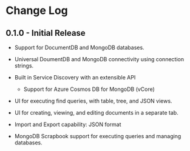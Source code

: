 # Change Log

## 0.1.0 - Initial Release

- Support for DocumentDB and MongoDB databases.
- Universal DoumentDB and MongoDB connectivity using connection strings.
- Built in Service Discovery with an extensible API

  - Support for Azure Cosmos DB for MongoDB (vCore)

- UI for executing find queries, with table, tree, and JSON views.
- UI for creating, viewing, and editing documents in a separate tab.
- Import and Export capability: JSON format
- MongoDB Scrapbook support for executing queries and managing databases.
